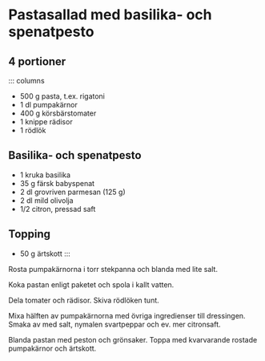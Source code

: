 # Pastasallad med basilika- och spenatpesto

## 4 portioner


::: columns

-   500 g pasta, t.ex. rigatoni
-   1 dl pumpakärnor
-   400 g körsbärstomater
-   1 knippe rädisor
-   1 rödlök

## Basilika- och spenatpesto

-   1 kruka basilika
-   35 g färsk babyspenat
-   2 dl grovriven parmesan (125 g)
-   2 dl mild olivolja
-   1/2 citron, pressad saft

## Topping
-   50 g ärtskott
:::

Rosta pumpakärnorna i torr stekpanna och blanda med lite salt.

Koka pastan enligt paketet och spola i kallt vatten.

Dela tomater och rädisor. Skiva rödlöken tunt.

Mixa hälften av pumpakärnorna med övriga ingredienser till dressingen. Smaka av med salt,
nymalen svartpeppar och ev. mer citronsaft.

Blanda pastan med peston och grönsaker. Toppa med kvarvarande rostade pumpakärnor och
ärtskott. 

